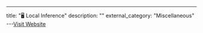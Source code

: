 ---
title: "🖥️ Local Inference"
description: ""
external_category: "Miscellaneous"
---[Visit Website](https://github.com/gpt4free/gpt4free.github.io/blob/main/docs/local.md)

